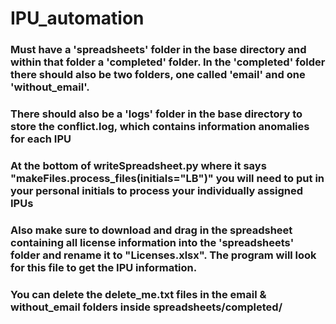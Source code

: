 # IPU_automation

### Must have a 'spreadsheets' folder in the base directory and within that folder a 'completed' folder. In the 'completed' folder there should also be two folders, one called 'email' and one 'without_email'. 

### There should also be a 'logs' folder in the base directory to store the conflict.log, which contains information anomalies for each IPU

### At the bottom of writeSpreadsheet.py where it says "makeFiles.process_files(initials="LB")" you will need to put in your personal initials to process your individually assigned IPUs

### Also make sure to download and drag in the spreadsheet containing all license information into the 'spreadsheets' folder and rename it to "Licenses.xlsx". The program will look for this file to get the IPU information.

### You can delete the delete_me.txt files in the email & without_email folders inside spreadsheets/completed/
